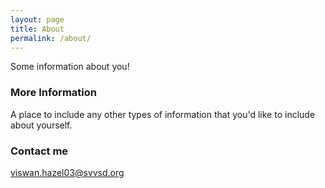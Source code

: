 ```yaml
---
layout: page
title: About
permalink: /about/
---
```


Some information about you!

### More Information

A place to include any other types of information that you'd like to include about yourself.

### Contact me

[viswan.hazel03@svvsd.org](mailto:viswan.hazel03@svvsd.org)
